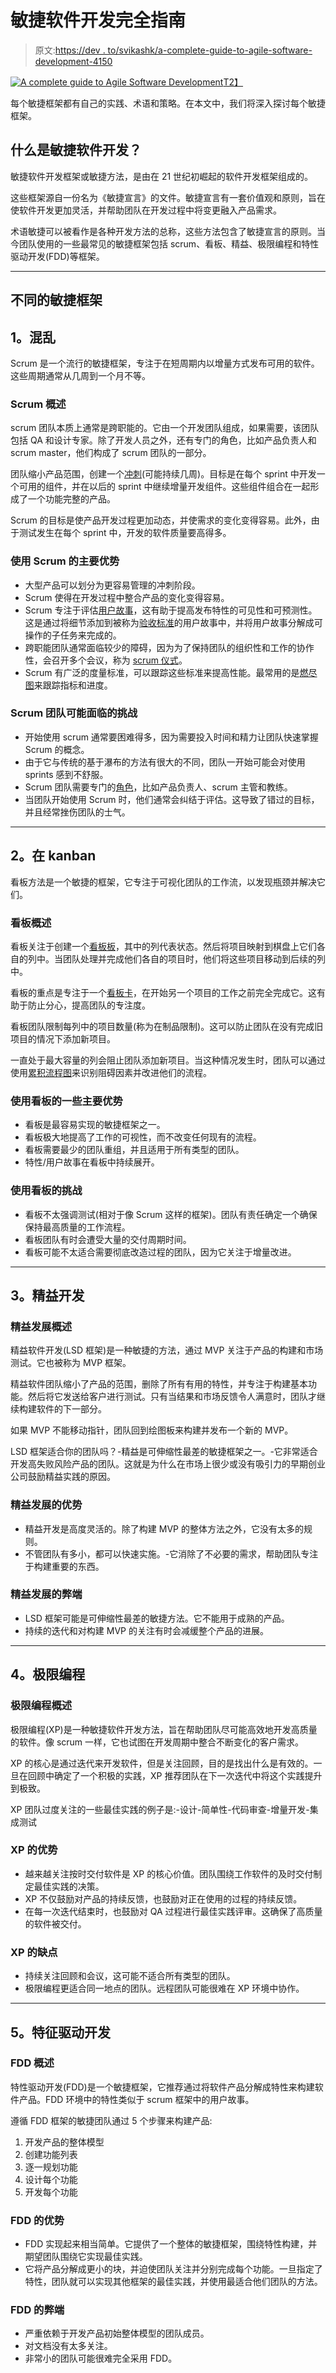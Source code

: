 # 敏捷软件开发完全指南

> 原文:[https://dev . to/svikashk/a-complete-guide-to-agile-software-development-4150](https://dev.to/svikashk/a-complete-guide-to-agile-software-development-4150)

[![A complete guide to Agile Software Development](../Images/6e62efdeeb1fc8828481fd2ead4a53de.png)T2】](https://res.cloudinary.com/practicaldev/image/fetch/s--tPGWGCVq--/c_limit%2Cf_auto%2Cfl_progressive%2Cq_auto%2Cw_880/https://zepel.io/agile/content/images/2020/06/agile-software-development.png)

每个敏捷框架都有自己的实践、术语和策略。在本文中，我们将深入探讨每个敏捷框架。

## [](#what-is-agile-software-development)什么是敏捷软件开发？

敏捷软件开发框架或敏捷方法，是由在 21 世纪初崛起的软件开发框架组成的。

这些框架源自一份名为《敏捷宣言》的文件。敏捷宣言有一套价值观和原则，旨在使软件开发更加灵活，并帮助团队在开发过程中将变更融入产品需求。

术语敏捷可以被看作是各种开发方法的总称，这些方法包含了敏捷宣言的原则。当今团队使用的一些最常见的敏捷框架包括 scrum、看板、精益、极限编程和特性驱动开发(FDD)等框架。

* * *

## [](#different-agile-frameworks)不同的敏捷框架

## [](#1-scrum)1。混乱

Scrum 是一个流行的敏捷框架，专注于在短周期内以增量方式发布可用的软件。这些周期通常从几周到一个月不等。

### [](#scrum-overview)Scrum 概述

scrum 团队本质上通常是跨职能的。它由一个开发团队组成，如果需要，该团队包括 QA 和设计专家。除了开发人员之外，还有专门的角色，比如产品负责人和 scrum master，他们构成了 scrum 团队的一部分。

团队缩小产品范围，创建一个[冲刺](https://rovitpm.com/sprint/)(可能持续几周)。目标是在每个 sprint 中开发一个可用的组件，并在以后的 sprint 中继续增量开发组件。这些组件组合在一起形成了一个功能完整的产品。

Scrum 的目标是使产品开发过程更加动态，并使需求的变化变得容易。此外，由于测试发生在每个 sprint 中，开发的软件质量要高得多。

### [](#major-advantages-of-using-scrum)使用 Scrum 的主要优势

*   大型产品可以划分为更容易管理的冲刺阶段。
*   Scrum 使得在开发过程中整合产品的变化变得容易。
*   Scrum 专注于评估[用户故事](https://rovitpm.com/user-stories/)，这有助于提高发布特性的可见性和可预测性。这是通过将细节添加到被称为[验收标准](https://rovitpm.com/acceptance-criteria-for-user-stories/)的用户故事中，并将用户故事分解成可操作的子任务来完成的。
*   跨职能团队通常面临较少的障碍，因为为了保持团队的组织性和工作的协作性，会召开多个会议，称为 [scrum 仪式](https://rovitpm.com/scrum-ceremonies/)。
*   Scrum 有广泛的度量标准，可以跟踪这些标准来提高性能。最常用的是[燃尽图](https://rovitpm.com/burndown/)来跟踪指标和进度。

### Scrum 团队可能面临的挑战

*   开始使用 scrum 通常要困难得多，因为需要投入时间和精力让团队快速掌握 Scrum 的概念。
*   由于它与传统的基于瀑布的方法有很大的不同，团队一开始可能会对使用 sprints 感到不舒服。
*   Scrum 团队需要专门的[角色](https://rovitpm.com/scrum-roles/)，比如产品负责人、scrum 主管和教练。
*   当团队开始使用 Scrum 时，他们通常会纠结于评估。这导致了错过的目标，并且经常挫伤团队的士气。

* * *

## [](#2-kanban)2。在 kanban

看板方法是一个敏捷的框架，它专注于可视化团队的工作流，以发现瓶颈并解决它们。

### [](#overview-to-kanban)看板概述

看板关注于创建一个[看板板](https://rovitpm.com/what-are-kanban-boards/)，其中的列代表状态。然后将项目映射到棋盘上它们各自的列中。当团队处理并完成他们各自的项目时，他们将这些项目移动到后续的列中。

看板的重点是专注于一个[看板卡](https://rovitpm.com/kanban-cards/)，在开始另一个项目的工作之前完全完成它。这有助于防止分心，提高团队的专注度。

看板团队限制每列中的项目数量(称为在制品限制)。这可以防止团队在没有完成旧项目的情况下添加新项目。

一直处于最大容量的列会阻止团队添加新项目。当这种情况发生时，团队可以通过使用[累积流程图](https://rovitpm.com/cumulative-flow-diagram/)来识别阻碍因素并改进他们的流程。

### [](#some-major-advantages-of-using-kanban)使用看板的一些主要优势

*   看板是最容易实现的敏捷框架之一。
*   看板极大地提高了工作的可视性，而不改变任何现有的流程。
*   看板需要最少的团队重组，并且适用于所有类型的团队。
*   特性/用户故事在看板中持续展开。

### [](#challenges-with-using-kanban)使用看板的挑战

*   看板不太强调测试(相对于像 Scrum 这样的框架)。团队有责任确定一个确保保持最高质量的工作流程。
*   看板团队有时会遭受大量的交付周期时间。
*   看板可能不太适合需要彻底改造过程的团队，因为它关注于增量改进。

* * *

## [](#3-lean-development)3。精益开发

### [](#overview-to-lean-development)精益发展概述

精益软件开发(LSD 框架)是一种敏捷的方法，通过 MVP 关注于产品的构建和市场测试。它也被称为 MVP 框架。

精益软件团队缩小了产品的范围，删除了所有有用的特性，并专注于构建基本功能。然后将它发送给客户进行测试。只有当结果和市场反馈令人满意时，团队才继续构建软件的下一部分。

如果 MVP 不能移动指针，团队回到绘图板来构建并发布一个新的 MVP。

LSD 框架适合你的团队吗？-精益是可伸缩性最差的敏捷框架之一。-它非常适合开发高失败风险产品的团队。这就是为什么在市场上很少或没有吸引力的早期创业公司鼓励精益实践的原因。

### [](#advantages-of-lean-development)精益发展的优势

*   精益开发是高度灵活的。除了构建 MVP 的整体方法之外，它没有太多的规则。
*   不管团队有多小，都可以快速实施。-它消除了不必要的需求，帮助团队专注于构建重要的东西。

### [](#disadvantages-of-lean-development)精益发展的弊端

*   LSD 框架可能是可伸缩性最差的敏捷方法。它不能用于成熟的产品。
*   持续的迭代和对构建 MVP 的关注有时会减缓整个产品的进展。

* * *

## [](#4-extreme-programming)4。极限编程

### [](#overview-to-extreme-programming)极限编程概述

极限编程(XP)是一种敏捷软件开发方法，旨在帮助团队尽可能高效地开发高质量的软件。像 scrum 一样，它也试图在开发周期中整合不断变化的客户需求。

XP 的核心是通过迭代来开发软件，但是关注回顾，目的是找出什么是有效的。一旦在回顾中确定了一个积极的实践，XP 推荐团队在下一次迭代中将这个实践提升到极致。

XP 团队过度关注的一些最佳实践的例子是:-设计-简单性-代码审查-增量开发-集成测试

### XP 的优势

*   越来越关注按时交付软件是 XP 的核心价值。团队围绕工作软件的及时交付制定最佳实践的决策。
*   XP 不仅鼓励对产品的持续反馈，也鼓励对正在使用的过程的持续反馈。
*   在每一次迭代结束时，也鼓励对 QA 过程进行最佳实践评审。这确保了高质量的软件被交付。

### XP 的缺点

*   持续关注回顾和会议，这可能不适合所有类型的团队。
*   极限编程更适合同一地点的团队。远程团队可能很难在 XP 环境中协作。

* * *

## [](#5-feature-driven-development-fdd)5。特征驱动开发

### FDD 概述

特性驱动开发(FDD)是一个敏捷框架，它推荐通过将软件产品分解成特性来构建软件产品。FDD 环境中的特性类似于 scrum 框架中的用户故事。

遵循 FDD 框架的敏捷团队通过 5 个步骤来构建产品:

1.  开发产品的整体模型
2.  创建功能列表
3.  逐一规划功能
4.  设计每个功能
5.  开发每个功能

### FDD 的优势

*   FDD 实现起来相当简单。它提供了一个整体的敏捷框架，围绕特性构建，并期望团队围绕它实现最佳实践。
*   它将产品分解成更小的块，并迫使团队关注并分别完成每个功能。一旦指定了特性，团队就可以实现其他框架的最佳实践，并使用最适合他们团队的方法。

### FDD 的弊端

*   严重依赖于开发产品初始整体模型的团队成员。
*   对文档没有太多关注。
*   非常小的团队可能很难完全采用 FDD。